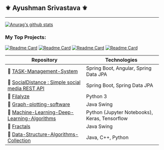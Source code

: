 ## ⚜ Ayushman Srivastava ⚜
----  
[![Anurag's github stats](https://github-readme-stats.vercel.app/api?username=ayushman1024&show_icons=true&theme=radical&include_all_commits=true)](https://github.com/anuraghazra/github-readme-stats)

### My Top Projects:

[![Readme Card](https://github-readme-stats.vercel.app/api/pin/?username=ayushman1024&repo=TASK-Management-System)](https://github.com/ayushman1024/TASK-Management-System)
[![Readme Card](https://github-readme-stats.vercel.app/api/pin/?username=ayushman1024&repo=Hospital-Management-Using-Servlets)](https://github.com/ayushman1024/Hospital-Management-Using-Servlets)
[![Readme Card](https://github-readme-stats.vercel.app/api/pin/?username=ayushman1024&repo=Machine-Learning-Deep-Learning-Algorithms)](https://github.com/ayushman1024/Machine-Learning-Deep-Learning-Algorithms)
[![Readme Card](https://github-readme-stats.vercel.app/api/pin/?username=ayushman1024&repo=Graph-plotting-software)](https://github.com/ayushman1024/Graph-plotting-software)

| Repository | Technologies |
|--|--|
| 📌 [TASK-Management-System](https://github.com/ayushman1024/TASK-Management-System)   |  Spring Boot, Angular, Spring Data JPA|
| 📌 [SocialDistance : Simple social media REST API](https://github.com/ayushman1024/socialdistance) | Spring Boot, Spring Data JPA |
|📌 [Filalyze](https://github.com/ayushman1024/Filalyze)   | Python 3 |
|📌 [Graph-plotting-software](https://github.com/ayushman1024/Graph-plotting-software)   |  Java Swing|
|📌 [Machine-Learning-Deep-Learning-Algorithms](https://github.com/ayushman1024/Machine-Learning-Deep-Learning-Algorithms)  | Python (Jupyter Notebooks), Keras, Tensorflow |
|📌 [Fractals](https://github.com/ayushman1024/Fractals)   | Java Swing |
|📌 [Data-Structure-Algorithms-Collection](https://github.com/ayushman1024/Data-Structure-Algorithms-Collection)   | Java, C++, Python |
<!--- 
| 📌[ayushman1024.github.io](https://github.com/ayushman1024/ayushman1024.github.io)  
 |  | --->

<img src="https://github-pages-visitor.herokuapp.com/counterimg/githubDashboard" alt="" width="5"/>

<!--- [![Top Langs](https://github-readme-stats.vercel.app/api/top-langs/?username=ayushman1024&title_color=fff&icon_color=79ff97&text_color=9f9f9f&bg_color=151515)](https://github.com/anuraghazra/github-readme-stats) --->
